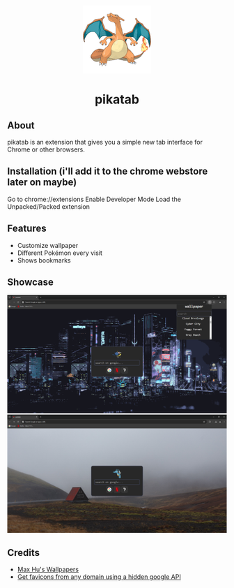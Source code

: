 <p align="center">
  <img id="charzard" src="./src/pokemons/006.png">
</p>
<h1 align="center">pikatab</h1>

## About
pikatab is an extension that gives you a simple new tab interface for Chrome or other browsers.

## Installation (i'll add it to the chrome webstore later on maybe)
Go to chrome://extensions
Enable Developer Mode
Load the Unpacked/Packed extension

## Features
- Customize wallpaper
- Different Pokémon every visit
- Shows bookmarks

## Showcase
![Showcase 1](./images/1.png)
![Showcase 2](./images/2.png)

## Credits
- [Max Hu's Wallpapers](https://github.com/maxhu08/wallpapers)
- [Get favicons from any domain using a hidden google API](https://dev.to/derlin/get-favicons-from-any-website-using-a-hidden-google-api-3p1e)
